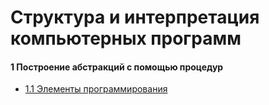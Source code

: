 # Структура и интерпретация компьютерных программ

#### 1 Построение абстракций с помощью процедур

* [1.1 Элементы программирования](ch1.1/README.md)
